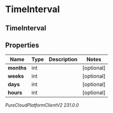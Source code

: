 # TimeInterval

## TimeInterval

## Properties

|Name | Type | Description | Notes|
|------------ | ------------- | ------------- | -------------|
| **months** | int |  | [optional] |
| **weeks** | int |  | [optional] |
| **days** | int |  | [optional] |
| **hours** | int |  | [optional] |



_PureCloudPlatformClientV2 231.0.0_
